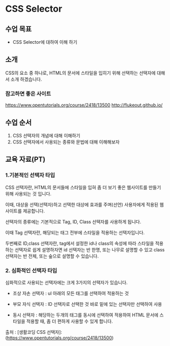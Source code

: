 # CSS Selector

## 수업 목표

- CSS Selector에 대하여 이해 하기

## 소개

CSS의 요소 중 하나로, HTML의 문서에 스타일을 입히기 위해 선택하는 선택자에 대해서 소개 하겠습니다.

### 참고하면 좋은 사이트
https://www.opentutorials.org/course/2418/13500
http://flukeout.github.io/

## 수업 순서

1. CSS 선택자의 개념에 대해 이해하기
2. CSS 선택자에서 사용되는 종류와 문법에 대해 이해해보자

## 교육 자료(PT)

### 1.기본적인 선택자 타입

CSS 선택자란, HTML의 문서들에 스타일을 입혀 좀 더 보기 좋은 웹사이트를 만들기 위해 사용되는 것 입니다.  

이때, 대상을 선택(선택자)하고 선택한 대상에 효과를 주며(선언) 사용자에게 적용된 웹사이트를 제공합니다.  

선택자의 종류에는 기본적으로 Tag, ID, Class 선택자를 사용하게 됩니다.  

이때 Tag 선택자란, 해당되는 태그 전부에 스타일을 적용하는 선택자입니다.

두번째로 ID,class 선택자란, tag에서 설정한 id나 class의 속성에 따라 스타일을 적용하는 선택자로 쉽게 설명하자면 id 선택자는 반 한명, 또는 나무로 설명할 수 있고 class 선택자는 반 전체, 또는 숲으로 설명할 수 있습니다.

### 2. 심화적인 선택자 타입  

심화적으로 사용되는 선택자에는 크게 3가지의 선택자가 있습니다.
* 조상 자손 선택자
    :  ul 아래의 모든 태그를 선택하여 적용하는 것  

* 부모 자식 선택자
    : ID 선택자로 선택한 것 바로 밑에 있는 선택자만 선택하여 사용  

* 동시 선택자
    : 해당하는 두개의 태그를 동시에 선택하여 적용하여 HTML 문서에 스타일을 적용할 때, 좀 더 편하게 사용할 수 있게 합니다.

출처 : [생활코딩 CSS 선택자]:(https://www.opentutorials.org/course/2418/13500)